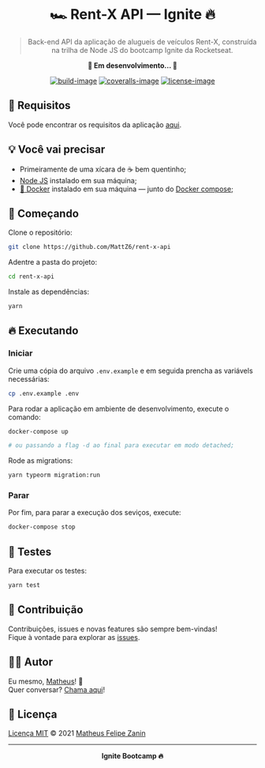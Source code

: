 <div align="center">
  <h1>
    🏎 Rent-X API — Ignite 🔥
  </h1>

  > Back-end API da aplicação de alugueis de veículos Rent-X, construída na trilha de Node JS do bootcamp Ignite da Rocketseat.

  <strong>🚧 Em desenvolvimento... 🚧</strong>

  [![build-image]][build-url] [![coveralls-image]][coveralls-url] [![license-image]][license-url]
</div>

## 📝 Requisitos

Você pode encontrar os requisitos da aplicação [aqui](https://github.com/MattZ6/rent-x-api/tree/main/.github/requirements).

## 💡 Você vai precisar

- Primeiramente de uma xícara de ☕ bem quentinho;
- [Node JS](https://nodejs.org/) instalado em sua máquina;
- [🐳 Docker](https://www.docker.com) instalado em sua máquina — junto do [Docker compose](https://docs.docker.com/compose/install);

## 🎉 Começando

Clone o repositório:

```bash
git clone https://github.com/MattZ6/rent-x-api
```

Adentre a pasta do projeto:

```bash
cd rent-x-api
```

Instale as dependências:

```bash
yarn
```

## 🔥 Executando

### Iniciar

Crie uma cópia do arquivo `.env.example` e em seguida prencha as variávels necessárias:

```bash
cp .env.example .env
```

Para rodar a aplicação em ambiente de desenvolvimento, execute o comando:

```bash
docker-compose up

# ou passando a flag -d ao final para executar em modo detached;
```

Rode as migrations:

```bash
yarn typeorm migration:run
```
### Parar

Por fim, para parar a execução dos seviços, execute:

```bash
docker-compose stop
```

## 🧪 Testes

Para executar os testes:

```bash
yarn test
```


## 🤝 Contribuição

Contribuições, issues e novas features são sempre bem-vindas! <br/>
Fique à vontade para explorar as [issues](https://github.com/MattZ6/rent-x-api/issues).

## 👨‍🎤 Autor

Eu mesmo, [Matheus](https://github.com/MattZ6)! 👋
<br />
Quer conversar? [Chama aqui](https://www.linkedin.com/in/mattz6)!

## 📜 Licença

[Licença MIT](https://github.com/MattZ6/rent-x-api/blob/main/LICENSE.md) © 2021 [Matheus Felipe Zanin](https://github.com/MattZ6)

___

<div align="center">
  <strong>Ignite Bootcamp 🔥</strong>
</div>

[license-url]: LICENSE.md
[license-image]: https://img.shields.io/github/license/MattZ6/rent-x-api?color=303030&labelColor=232320&style=for-the-badge

[build-image]: https://img.shields.io/github/workflow/status/MattZ6/rent-x-api/Coveralls/main?style=for-the-badge&labelColor=232320
[build-url]: https://github.com/MattZ6/rent-x-api/actions

[coveralls-image]: https://img.shields.io/coveralls/github/MattZ6/rent-x-api/main?style=for-the-badge&labelColor=232320
[coveralls-url]: https://coveralls.io/github/MattZ6/rent-x-api?branch=main
